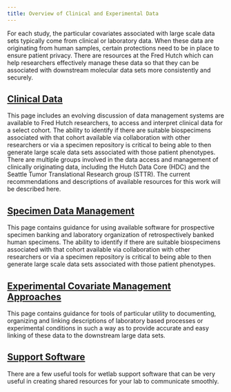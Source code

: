 ```yaml
---
title: Overview of Clinical and Experimental Data
---
```

For each study, the particular covariates associated with large scale data sets typically come from clinical or laboratory data. When these data are originating from human samples, certain protections need to be in place to ensure patient privacy. There are resources at the Fred Hutch which can help researchers effectively manage these data so that they can be associated with downstream molecular data sets more consistently and securely.  

## [Clinical Data](/generation/clsp_clinicalCov/)
This page includes an evolving discussion of data management systems are available to Fred Hutch researchers, to access and interpret clinical data for a select cohort.  The ability to identify if there are suitable biospecimens associated with that cohort available via collaboration with other researchers or via a specimen repository is critical to being able to then generate large scale data sets associated with those patient phenotypes. There are multiple groups involved in the data access and management of clinically originating data, including the Hutch Data Core (HDC) and the Seattle Tumor Translational Research group (STTR).  The current recommendations and descriptions of available resources for this work will be described here.

## [Specimen Data Management](/generation/clsp_specimenBanking/)
This page contains guidance for using available software for prospective specimen banking and laboratory organization of retrospectively banked human specimens.  The ability to identify if there are suitable biospecimens associated with that cohort available via collaboration with other researchers or via a specimen repository is critical to being able to then generate large scale data sets associated with those patient phenotypes.

## [Experimental Covariate Management Approaches](/generation/clsp_labCov/)
This page contains guidance for tools of particular utility to documenting, organizing and linking descriptions of laboratory based processes or experimental conditions in such a way as to provide accurate and easy linking of these data to the downstream large data sets.  

## [Support Software](/generation/labman_software/)
There are a few useful tools for wetlab support software that can be very useful in creating shared resources for your lab to communicate smoothly.  
